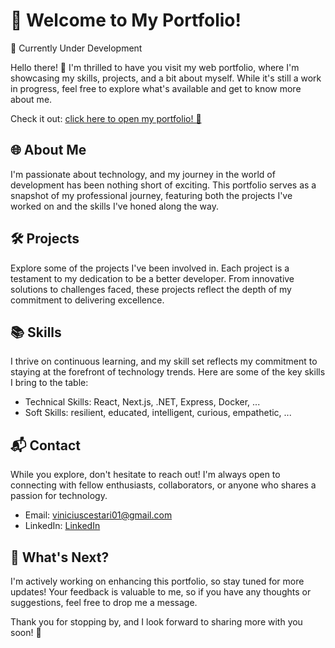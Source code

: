 # 🚀 Welcome to My Portfolio!
🚧 Currently Under Development

Hello there! 👋 I'm thrilled to have you visit my web portfolio, where I'm showcasing my skills, projects, and a bit about myself. While it's still a work in progress, feel free to explore what's available and get to know more about me.

Check it out: [click here to open my portfolio! 🤗](https://portfolio-viniciuscestarii.vercel.app/)

## 🌐 About Me
I'm passionate about technology, and my journey in the world of development has been nothing short of exciting. This portfolio serves as a snapshot of my professional journey, featuring both the projects I've worked on and the skills I've honed along the way.

## 🛠️ Projects
Explore some of the projects I've been involved in. Each project is a testament to my dedication to be a better developer. From innovative solutions to challenges faced, these projects reflect the depth of my commitment to delivering excellence.

## 📚 Skills
I thrive on continuous learning, and my skill set reflects my commitment to staying at the forefront of technology trends. Here are some of the key skills I bring to the table:

- Technical Skills: React, Next.js, .NET, Express, Docker, ...
- Soft Skills: resilient, educated, intelligent, curious, empathetic, ...

## 📬 Contact
While you explore, don't hesitate to reach out! I'm always open to connecting with fellow enthusiasts, collaborators, or anyone who shares a passion for technology.

- Email: viniciuscestari01@gmail.com
- LinkedIn: [LinkedIn](https://www.linkedin.com/in/-vinicius-cestari/)

## 📆 What's Next?
I'm actively working on enhancing this portfolio, so stay tuned for more updates! Your feedback is valuable to me, so if you have any thoughts or suggestions, feel free to drop me a message.

Thank you for stopping by, and I look forward to sharing more with you soon! 🌟
